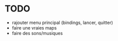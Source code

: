 # TODO

- rajouter menu principal (bindings, lancer, quitter)
- faire une vraies maps
- faire des sons/musiques
